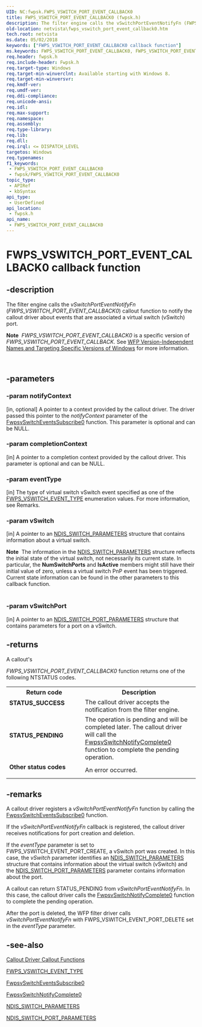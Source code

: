 ```yaml
---
UID: NC:fwpsk.FWPS_VSWITCH_PORT_EVENT_CALLBACK0
title: FWPS_VSWITCH_PORT_EVENT_CALLBACK0 (fwpsk.h)
description: The filter engine calls the vSwitchPortEventNotifyFn (FWPS_VSWITCH_PORT_EVENT_CALLBACK0) callout function to notify the callout driver about events that are associated a virtual switch (vSwitch) port.Note  FWPS_VSWITCH_PORT_EVENT_CALLBACK0 is a specific version of FWPS_VSWITCH_PORT_EVENT_CALLBACK. See WFP Version-Independent Names and Targeting Specific Versions of Windows for more information.
old-location: netvista\fwps_vswitch_port_event_callback0.htm
tech.root: netvista
ms.date: 05/02/2018
keywords: ["FWPS_VSWITCH_PORT_EVENT_CALLBACK0 callback function"]
ms.keywords: FWPS_VSWITCH_PORT_EVENT_CALLBACK0, FWPS_VSWITCH_PORT_EVENT_CALLBACK0 callback, fwpsk/vSwitchPortEventNotifyFn, netvista.fwps_vswitch_port_event_callback0, vSwitchPortEventNotifyFn, vSwitchPortEventNotifyFn callback function [Network Drivers Starting with Windows Vista]
req.header: fwpsk.h
req.include-header: Fwpsk.h
req.target-type: Windows
req.target-min-winverclnt: Available starting with Windows 8.
req.target-min-winversvr: 
req.kmdf-ver: 
req.umdf-ver: 
req.ddi-compliance: 
req.unicode-ansi: 
req.idl: 
req.max-support: 
req.namespace: 
req.assembly: 
req.type-library: 
req.lib: 
req.dll: 
req.irql: <= DISPATCH_LEVEL
targetos: Windows
req.typenames: 
f1_keywords:
 - FWPS_VSWITCH_PORT_EVENT_CALLBACK0
 - fwpsk/FWPS_VSWITCH_PORT_EVENT_CALLBACK0
topic_type:
 - APIRef
 - kbSyntax
api_type:
 - UserDefined
api_location:
 - fwpsk.h
api_name:
 - FWPS_VSWITCH_PORT_EVENT_CALLBACK0
---
```


# FWPS_VSWITCH_PORT_EVENT_CALLBACK0 callback function


## -description

The filter engine calls the <i>vSwitchPortEventNotifyFn</i>   (<i>FWPS_VSWITCH_PORT_EVENT_CALLBACK0</i>) callout function to notify the callout driver about events that are
  associated a virtual switch (vSwitch) port.<div class="alert"><b>Note</b>  <i>FWPS_VSWITCH_PORT_EVENT_CALLBACK0</i> is a specific version of <i>FWPS_VSWITCH_PORT_EVENT_CALLBACK</i>. See <a href="/windows/desktop/FWP/wfp-version-independent-names-and-targeting-specific-versions-of-windows">WFP Version-Independent Names and Targeting Specific Versions of Windows</a> for more information.</div>
<div> </div>

## -parameters

### -param notifyContext 

[in, optional]
A pointer to a context provided by the callout driver. The driver passed this pointer to the <i>notifyContext</i> parameter of the <a href="/windows-hardware/drivers/ddi/fwpsk/nf-fwpsk-fwpsvswitcheventssubscribe0">FwpsvSwitchEventsSubscribe0</a>
 function. This parameter is optional and can be NULL.

### -param completionContext 

[in]
A pointer to a completion context provided by the callout driver. This parameter is optional and can be NULL.

### -param eventType 

[in]
The type of virtual switch vSwitch event  specified as one of the <a href="/windows-hardware/drivers/ddi/fwpsk/ne-fwpsk-fwps_vswitch_event_type_">FWPS_VSWITCH_EVENT_TYPE</a> enumeration values. For more information, see Remarks.

### -param vSwitch 

[in]
A pointer to an <a href="/windows-hardware/drivers/ddi/ntddndis/ns-ntddndis-_ndis_switch_parameters">NDIS_SWITCH_PARAMETERS</a> structure that contains information about a virtual switch.
  


<div class="alert"><b>Note</b>  The information in the <a href="/windows-hardware/drivers/ddi/ntddndis/ns-ntddndis-_ndis_switch_parameters">NDIS_SWITCH_PARAMETERS</a> structure reflects the initial state of the virtual switch, not necessarily its current state. In particular, the <b>NumSwitchPorts</b> and <b>IsActive</b> members might still have their initial value of zero, unless a virtual switch PnP event has been triggered. Current state information can be found in the other parameters to this callback function.</div>
<div> </div>

### -param vSwitchPort 

[in]
A pointer to an <a href="/windows-hardware/drivers/ddi/ntddndis/ns-ntddndis-_ndis_switch_port_parameters">NDIS_SWITCH_PORT_PARAMETERS</a> structure that contains  parameters for a port on a vSwitch.

## -returns

A callout's 
  
  <i>FWPS_VSWITCH_PORT_EVENT_CALLBACK0</i> function returns one of the following NTSTATUS codes.

<table>
<tr>
<th>Return code</th>
<th>Description</th>
</tr>
<tr>
<td width="40%">
<dl>
<dt><b>STATUS_SUCCESS</b></dt>
</dl>
</td>
<td width="60%">
The callout driver accepts the notification from the filter engine.

</td>
</tr>
<tr>
<td width="40%">
<dl>
<dt><b>STATUS_PENDING</b></dt>
</dl>
</td>
<td width="60%">
 The operation is pending and will be completed later.  The callout  driver will  call the <a href="/windows-hardware/drivers/ddi/fwpsk/nf-fwpsk-fwpsvswitchnotifycomplete0">FwpsvSwitchNotifyComplete0</a> function to complete the pending operation.

</td>
</tr>
<tr>
<td width="40%">
<dl>
<dt><b>Other status codes</b></dt>
</dl>
</td>
<td width="60%">
An error occurred. 

</td>
</tr>
</table>

## -remarks

A callout driver registers a <i>vSwitchPortEventNotifyFn</i> function  by calling  the <a href="/windows-hardware/drivers/ddi/fwpsk/nf-fwpsk-fwpsvswitcheventssubscribe0">FwpsvSwitchEventsSubscribe0</a>
 function.

If the <i>vSwitchPortEventNotifyFn</i> callback is registered, the callout driver receives notifications  for port creation and deletion.

If the <i>eventType</i> parameter  is set to FWPS_VSWITCH_EVENT_PORT_CREATE, a vSwitch port was created. 
In this case, the <i>vSwitch</i> parameter identifies an <a href="/windows-hardware/drivers/ddi/ntddndis/ns-ntddndis-_ndis_switch_parameters">NDIS_SWITCH_PARAMETERS</a> structure that contains information about the virtual switch (vSwitch) and the <a href="/windows-hardware/drivers/ddi/ntddndis/ns-ntddndis-_ndis_switch_port_parameters">NDIS_SWITCH_PORT_PARAMETERS</a> parameter contains information about the port. 


A callout can return STATUS_PENDING from <i>vSwitchPortEventNotifyFn</i>. In this case, the callout  driver calls the <a href="/windows-hardware/drivers/ddi/fwpsk/nf-fwpsk-fwpsvswitchnotifycomplete0">FwpsvSwitchNotifyComplete0</a> function to complete the pending operation.

After the port is deleted, the WFP filter driver calls <i>vSwitchPortEventNotifyFn</i> with FWPS_VSWITCH_EVENT_PORT_DELETE set in the <i>eventType</i> parameter.

## -see-also

<a href="/windows-hardware/drivers/ddi/_netvista/">Callout Driver Callout Functions</a>



<a href="/windows-hardware/drivers/ddi/fwpsk/ne-fwpsk-fwps_vswitch_event_type_">FWPS_VSWITCH_EVENT_TYPE</a>



<a href="/windows-hardware/drivers/ddi/fwpsk/nf-fwpsk-fwpsvswitcheventssubscribe0">FwpsvSwitchEventsSubscribe0</a>



<a href="/windows-hardware/drivers/ddi/fwpsk/nf-fwpsk-fwpsvswitchnotifycomplete0">FwpsvSwitchNotifyComplete0</a>



<a href="/windows-hardware/drivers/ddi/ntddndis/ns-ntddndis-_ndis_switch_parameters">NDIS_SWITCH_PARAMETERS</a>



<a href="/windows-hardware/drivers/ddi/ntddndis/ns-ntddndis-_ndis_switch_port_parameters">NDIS_SWITCH_PORT_PARAMETERS</a>

